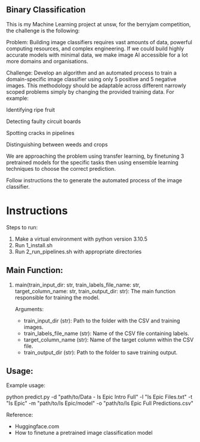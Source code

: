 
## Binary Classification

This is my Machine Learning project at unsw, for the berryjam competition, the challenge is the following:

Problem: Building image classifiers requires vast amounts of data, powerful computing resources, and complex engineering. If we could build highly accurate models with minimal data, we make image AI accessible for a lot more domains and organisations.

Challenge: Develop an algorithm and an automated process to train a domain-specific image classifier using only 5 positive and 5 negative images. This methodology should be adaptable across different narrowly scoped problems simply by changing the provided training data. For example:

Identifying ripe fruit

Detecting faulty circuit boards

Spotting cracks in pipelines

Distinguishing between weeds and crops

We are approaching the problem using transfer learning, by finetuning 3 pretrained models for the specific tasks then using ensemble learning techniques to choose the correct prediction.

Follow instructions the to generate the automated process of the image classifier.

# Instructions

Steps to run:

1. Make a virtual environment with python version 3.10.5
2. Run 1_install.sh
3. Run 2_run_pipelines.sh with appropriate directories


Main Function:
--------------

1. main(train_input_dir: str, train_labels_file_name: str, target_column_name: str, train_output_dir: str):
   The main function responsible for training the model.

   Arguments:
   - train_input_dir (str): Path to the folder with the CSV and training images.
   - train_labels_file_name (str): Name of the CSV file containing labels.
   - target_column_name (str): Name of the target column within the CSV file.
   - train_output_dir (str): Path to the folder to save training output.


Usage:
------

Example usage:

python predict.py -d "path/to/Data - Is Epic Intro Full" -l "Is Epic Files.txt" -t "Is Epic" -m "path/to/Is Epic/model" -o "path/to/Is Epic Full Predictions.csv"

Reference:

- Huggingface.com
- How to finetune a pretrained image classification model

